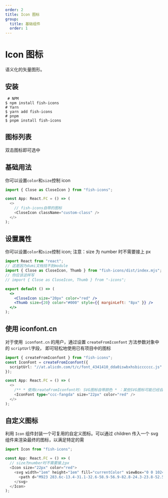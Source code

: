 ```yaml
---
order: 2
title: Icon 图标
group:
  title: 基础组件
  order: 1
---
```


# Icon 图标

语义化的矢量图形。

## 安装

```shell
 # NPM
$ npm install fish-icons
# Yarn
$ yarn add fish-icons
# pnpm
$ pnpm install fish-icons
```

## 图标列表

双击图标即可选中

<code src="@/icon-list/index.tsx" inline={true}></code>

## 基础用法

你可以设置`color`和`size`控制 icon

```ts
import { Close as CloseIcon } from "fish-icons";

const App: React.FC = () => (
  <>
    // fish-icons自带的图标
    <CloseIcon className="custom-class" />
  </>
);
```

## 设置属性

你可以设置`color`和`size`控制 icon; 注意：size 为 number 时不需要接上 px

```jsx
import React from "react";
// 这是因为dumi文档找不到module
import { Close as CloseIcon, Thumb } from "fish-icons/dist/index.mjs";
// 你应该这样写
// import { Close as CloseIcon, Thumb } from "-icons";

export default () => (
  <>
    <CloseIcon size="20px" color="red" />
    <Thumb size={20} color="#000" style={{ marginLeft: "8px" }} />
  </>
);
```

## 使用 iconfont.cn

对于使用` iconfont.cn` 的用户，通过设置 `createFromIconfont` 方法参数对象中的 `scriptUrl`字段， 即可轻松地使用已有项目中的图标

```ts
import { createFromIconfont } from "fish-icons";
const IconFont = createFromIconfont({
  scriptUrl: "//at.alicdn.com/t/c/font_4341410_dda0iswbxhsbicccccc.js"
});

const App: React.FC = () => (
  <>
    /** * 使用createFromIconfont时: SVG图标自带颜色 * ：某些SVG图标可能已经自带颜色这会导致您在CSS中设置的样式无效 */
    <IconFont type="ccc-fangda" size="22px" color="red" />
  </>
);
```

## 自定义图标

利用 `Icon` 组件封装一个可复用的自定义图标。可以通过 children 传入一个 svg 组件来渲染最终的图标，以满足特定的需

```ts
import Icon from "fish-icons";

const App: React.FC = () => (
  // size为number时不需要接上px
  <Icon size="22px" color="red">
    <svg width="1em" height="1em" fill="currentColor" viewBox="0 0 1024 1024">
      <path d="M923 283.6c-13.4-31.1-32.6-58.9-56.9-82.8-24.3-23.8-52.5-42.4-84-55.5-32.5-13.5-66.9-20.3-102.4-20.3-49.3 0-97.4 13.5-139.2 39-10 6.1-19.5 12.8-28.5 20.1-9-7.3-18.5-14-28.5-20.1-41.8-25.5-89.9-39-139.2-39-35.5 0-69.9 6.8-102.4 20.3-31.4 13-59.7 31.7-84 55.5-24.4 23.9-43.5 51.7-56.9 82.8-13.9 32.3-21 66.6-21 101.9 0 33.3 6.8 68 20.3 103.3 11.3 29.5 27.5 60.1 48.2 91 32.8 48.9 77.9 99.9 133.9 151.6 92.8 85.7 184.7 144.9 188.6 147.3l23.7 15.2c10.5 6.7 24 6.7 34.5 0l23.7-15.2c3.9-2.5 95.7-61.6 188.6-147.3 56-51.7 101.1-102.7 133.9-151.6 20.7-30.9 37-61.5 48.2-91 13.5-35.3 20.3-70 20.3-103.3 0.1-35.3-7-69.6-20.9-101.9z" />
    </svg>
  </Icon>
);
```
